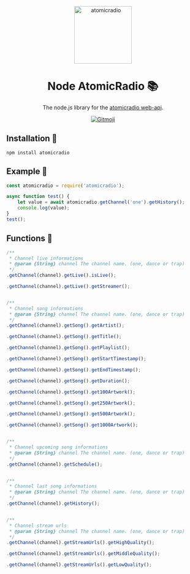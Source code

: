 <p align="center">
  <a href="https://atomicradio.eu">
    <img alt="atomicradio" src="https://cdn.atomicnetworks.eu/logo/coloured.png" width="150" />
  </a>
</p>
<h1 align="center">
  Node AtomicRadio 📚
</h1>
<p align="center">
   The node.js library for the <a href="https://api.atomicradio.eu">atomicradio web-api</a>.
</p>
<p align="center">
  <a href="https://gitmoji.carloscuesta.me">
      <img src="https://img.shields.io/badge/gitmoji-%20😜%20😍-FFDD67.svg?style=flat-square" alt="Gitmoji">
  </a>  
</p>

## Installation 🔧
```npm install atomicradio```

## Example 📄
```javascript
const atomicradio = require('atomicradio');

async function test() {
    let value = await atomicradio.getChannel('one').getHistory();
    console.log(value);
}
test();
```

## Functions 📗
```javascript
/**
 * Channel live informations
 * @param {String} channel The channel name. (one, dance or trap)
 */
.getChannel(channel).getLive().isLive();

.getChannel(channel).getLive().getStreamer();


/**
 * Channel song informations
 * @param {String} channel The channel name. (one, dance or trap)
 */
.getChannel(channel).getSong().getArtist();

.getChannel(channel).getSong().getTitle();

.getChannel(channel).getSong().getPlaylist();

.getChannel(channel).getSong().getStartTimestamp();

.getChannel(channel).getSong().getEndTimestamp();

.getChannel(channel).getSong().getDuration();

.getChannel(channel).getSong().get100Artwork();

.getChannel(channel).getSong().get250Artwork();

.getChannel(channel).getSong().get500Artwork();

.getChannel(channel).getSong().get1000Artwork();


/**
 * Channel upcoming song informations
 * @param {String} channel The channel name. (one, dance or trap)
 */
.getChannel(channel).getSchedule();


/**
 * Channel last song informations
 * @param {String} channel The channel name. (one, dance or trap)
 */
.getChannel(channel).getHistory();


/**
 * Channel stream urls
 * @param {String} channel The channel name. (one, dance or trap)
 */
.getChannel(channel).getStreamUrls().getHighQuality();

.getChannel(channel).getStreamUrls().getMiddleQuality();

.getChannel(channel).getStreamUrls().getLowQuality();
```
